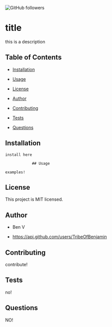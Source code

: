 ![GitHub followers](https://img.shields.io/github/followers/0?label=Follow&style=social) 

# title

this is a description
                

## Table of Contents
                

- [Installation](#installation)

- [Usage](#usage)

- [License](#license)

- [Author](#author)

- [Contributing](#contributing)

- [Tests](#tests)

- [Questions](#questions)
                    

## Installation

`install here`
        
                ## Usage

`examples!`
        

## License

This project is MIT licensed.
        

## Author

- Ben V

- https://api.github.com/users/TribeOfBenjamin
                

## Contributing

contribute!
        

## Tests

no!
                

## Questions

NO!